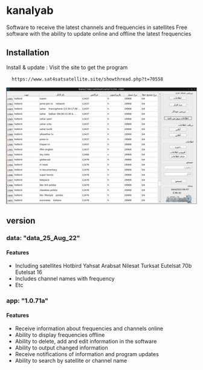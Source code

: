 # kanalyab
Software to receive the latest channels and frequencies in satellites
Free software with the ability to update online and offline the latest frequencies

## Installation

Install & update : Visit the site to get the program

```bash
  https://www.sat4satsatellite.site/showthread.php?t=70558
```
    
![alt text](https://raw.githubusercontent.com/AbduEbrahimi/kanalyab/main/screen.jpg)


## version

### data: "data_25_Aug_22"
#### Features
- Including satellites
  Hotbird
  Yahsat
  Arabsat
  Nilesat
  Turksat
  Eutelsat 70b
  Eutelsat 16
- Includes channel names with frequency
- Etc

### app: "1.0.71a"
#### Features
- Receive information about frequencies and channels online
- Ability to display frequencies offline
- Ability to delete, add and edit information in the software
- Ability to output changed information
- Receive notifications of information and program updates
- Ability to search by satellite or channel name
